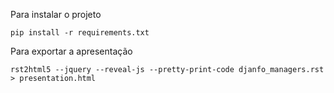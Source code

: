 Para instalar o projeto

```
pip install -r requirements.txt
```

Para exportar a apresentação

```
rst2html5 --jquery --reveal-js --pretty-print-code djanfo_managers.rst > presentation.html
```
